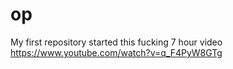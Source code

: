 # op
My first repository
started this fucking 7 hour video
https://www.youtube.com/watch?v=q_F4PyW8GTg
